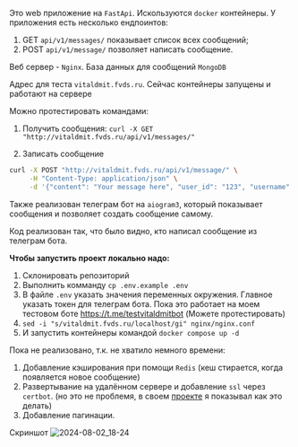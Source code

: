 Это web приложение на `FastApi`. Искользуются `docker` контейнеры. У приложения есть несколько ендпоинтов:
1) GET `api/v1/messages/` показывает список всех сообщений;
2) POST `api/v1/message/` позволяет написать сообщение.

Веб сервер - `Nginx`. База данных для сообщений `MongoDB`

Адрес для теста `vitaldmit.fvds.ru`. Сейчас контейнеры запущены и работают на сервере

Можно протестировать командами:

1. Получить сообщения: `curl -X GET "http://vitaldmit.fvds.ru/api/v1/messages/"`
   
2. Записать сообщение
```bash
curl -X POST "http://vitaldmit.fvds.ru/api/v1/message/" \
     -H "Content-Type: application/json" \
     -d '{"content": "Your message here", "user_id": "123", "username": "YourUsername"}'

```

Также реализован телеграм бот на `aiogram3`, который показывает сообщения и позволяет создать сообщение самому.

Код реализован так, что было видно, кто написал сообщение из телеграм бота.

**Чтобы запустить проект локально надо:**
1. Склонировать репозиторий
2. Выполнить комманду `cp .env.example .env`
3. В файле `.env` указать значения переменных окружения. Главное указать токен для телеграм бота. Пока это работает на моем тестовом боте https://t.me/testvitaldmitbot (Можете протестировать)
4. `sed -i "s/vitaldmit.fvds.ru/localhost/gi" nginx/nginx.conf`
5. И запустить контейнеры командой `docker compose up -d`

Пока не реализовано, т.к. не хватило немного времени:
1) Добавление кэширования при помощи `Redis` (кеш стирается, когда появляется новое сообщение)
2) Развертывание на удалённом сервере и добавление `ssl` через `certbot`. (но это не проблемя, в своем [проекте](https://github.com/vitaldmit/django_template) я показывал как это делать)
4) Добавление пагинации.

Скриншот
![2024-08-02_18-24](https://github.com/user-attachments/assets/a2cbec8b-d8c9-41f2-bab8-390352bb54ad)
